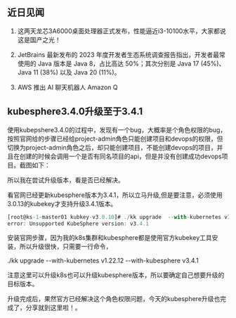 ## 近日见闻

1. 这两天龙芯3A6000桌面处理器正式发布，性能逼近i3-10100水平，大家都说这是国产之光！

2. JetBrains 最新发布的 2023 年度开发者生态系统调查报告指出，开发者最常使用的 Java 版本是 Java 8，占比高达 50%；其次分别是 Java 17 (45%)、Java 11 (38%) 以及 Java 20 (11%)。

3. AWS 推出 AI 聊天机器人 Amazon Q


## kubesphere3.4.0升级至于3.4.1

使用kubepshere3.4.0的过程中，发现有一个bug，大概率是个角色权限的bug，按照官网给的步骤已经给project-admin角色只能创建项目和devops的权限，但切换为project-admin角色之后，却只能创建项目，不能创建devops的项目，并且在创建的时候会调用一个是否有同名项目的api，但是并没有创建成功devops项目。截图如下：


所以我在尝试升级版本，看是否已经解决。


看官网已经更新kubesphere版本为3.4.1，所以立马升级,但是要注意，必须使用3.0.13的kubekey才支持升级3.4.1版本。
```js
[root@ks-1-master01 kubkey-v3.0.10]# ./kk upgrade  --with-kubernetes v1.22.12 --with-kubesphere v3.4.1
error: Unsupported KubeSphere version: v3.4.1
```

安装官网步骤，因为我的k8s集群和kubesphere都是使用官方kubekey工具安装，所以升级很快，只需要一行命令，

./kk upgrade --with-kubernetes v1.22.12 --with-kubesphere v3.4.1

注意这里可以升级k8s也可以升级kubesphere版本，所以要确定自己想要升级的目标版本。

升级完成后，果然官方已经解决这个角色权限问题，今天的kubesphere升级也完成了，分享就到这里啦！。

